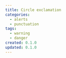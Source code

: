 ```yaml
---
title: Circle exclamation
categories:
  - alerts
  - punctuation
tags:
  - warning
  - danger
created: 0.1.0
updated: 0.1.0
---
```

